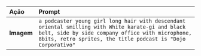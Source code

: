 | Ação | Prompt |
| :--- | :--- |
| **Imagem** | `a podcaster young girl long hair with descendant oriental smilling with White karate-gi and black belt, side by side company office with microphone, 8bits, retro sprites, the title podcast is "Dojo Corporativo"` |